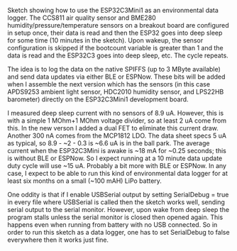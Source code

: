 Sketch showing how to use the ESP32C3Mini1 as an environmental data logger. 
The CCS811 air quality sensor and BME280 humidity/pressure/temperature sensors on a breakout board are configured in setup once, 
their data is read and then the ESP32 goes into deep sleep for some time (10 minutes in the sketch). Upon wakeup, the sensor configuration is skipped if the bootcount variable is greater than 1 and the data is read and the ESP32C3 goes into deep sleep, etc. The cycle repeats.

The idea is to log the data on the native SPIFFS (up to 3 MByte available) and send data updates via either BLE or ESPNow. These bits will be added when I assemble the next version which has the sensors (in this case APDS9253 ambient light sensor, HDC2010 humidity sensor, and LPS22HB barometer) directly on the ESP32C3Mini1 development board.

I measured deep sleep current with no sensors of 8.9 uA. However, this is with a simple 1 MOhm+1 MOhm voltage divider, so at least 2 uA come from this. In the new verson I added a dual FET to eliminate this current draw. Another 300 nA comes from the MCP1812 LDO. The data sheet specs 5 uA as typical, so 8.9 - ~2 - 0.3 is ~6.6 uA is in the ball park. The average current when the ESP32C3Mini is awake is ~18 mA for ~0.25 seconds; this is without BLE or ESPNow. So I expect running at a 10 minute data update duty cycle will use ~15 uA. Probably a bit more with BLE or ESPNow. In any case, I expect to be able to run this kind of environmental data logger for at least six months on a small (~100 mAH) LiPo battery.  

One oddity is that if I enable USBSerial output by setting SerialDebug = true in every file where USBSerial is called then the sketch works well, sending serial output to the serial monitor. However, upon wake from deep sleep the program stalls unless the serial monitor is closed then opened again. This happens even when running from battery with no USB connected. So in order to run this sketch as a data logger, one has to set SerialDebug to false everywhere then it works just fine.
